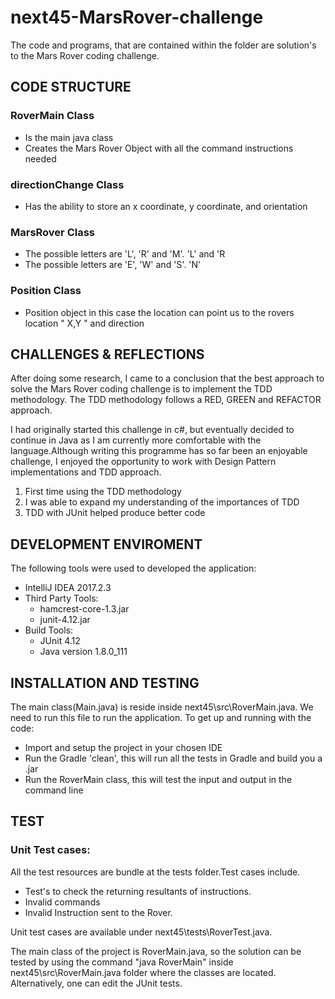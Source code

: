 # next45-MarsRover-challenge
The code and programs, that are contained within the folder are solution's to the Mars Rover coding challenge.

## CODE STRUCTURE
### RoverMain Class
* Is the main java class
* Creates the Mars Rover Object with all the command instructions needed
### directionChange Class
* Has the ability to store an x coordinate, y coordinate, and orientation
### MarsRover Class
* The possible letters are 'L', 'R' and 'M'. 'L' and 'R
* The possible letters are 'E', 'W' and 'S'. 'N' 
### Position Class
* Position object in this case the location can point us to the rovers location " X,Y " and direction
## CHALLENGES & REFLECTIONS
After doing some research, I came to a conclusion that the best approach to solve the Mars Rover coding challenge is to implement the TDD methodology. The TDD methodology follows a RED, GREEN and REFACTOR approach.

I had originally started this challenge in c#, but eventually decided to continue in Java as I am currently more comfortable with the language.Although writing this programme has so far been an enjoyable challenge, I enjoyed the opportunity to work with Design Pattern implementations and TDD approach.

1. First time using the TDD methodology
1. I was able to expand my understanding of the importances of TDD
1. TDD with JUnit helped produce better code
## DEVELOPMENT ENVIROMENT
The following tools were used to developed the application:
* IntelliJ IDEA 2017.2.3
* Third Party Tools:
  * hamcrest-core-1.3.jar
  * junit-4.12.jar
* Build Tools:
  * JUnit 4.12
  * Java version 1.8.0_111
## INSTALLATION AND TESTING
The main class(Main.java) is reside inside next45\src\RoverMain.java. We need to run this file to run the application.
To get up and running with the code:
* Import and setup the project in your chosen IDE
* Run the Gradle 'clean', this will run all the tests in Gradle and build you a .jar
* Run the RoverMain class, this will test the input and output in the command line

## TEST
### Unit Test cases:
All the test resources are bundle at the tests folder.Test cases include.
* Test's to check the returning resultants of instructions.
* Invalid commands
* Invalid Instruction sent to the Rover. 

Unit test cases are available under next45\tests\RoverTest.java.

The main class of the project is RoverMain.java, so the solution can be tested by using the command "java RoverMain" inside next45\src\RoverMain.java folder where the classes are located. Alternatively, one can edit the JUnit tests.

